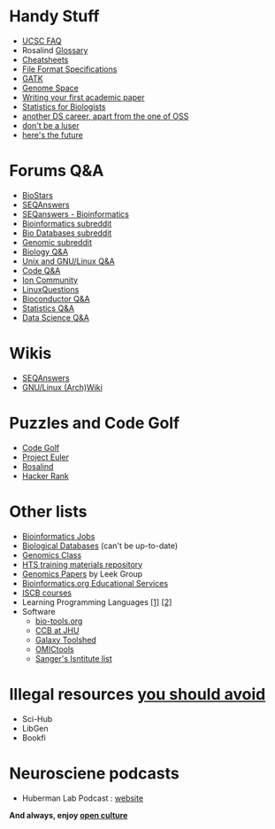 # Handy Stuff
* [UCSC FAQ](https://genome.ucsc.edu/FAQ/)
* Rosalind [Glossary](http://rosalind.info/glossary/)
* [Cheatsheets](http://overapi.com/)
* [File Format Specifications](https://github.com/samtools/hts-specs)
* [GATK](http://gatkforums.broadinstitute.org/gatk/categories)
* [Genome Space](https://www.broadinstitute.org/scientific-community/science/projects/genomespace/genomespace)
* [Writing your first academic paper](https://github.com/jtleek/firstpaper)
* [Statistics for Biologists](http://www.nature.com/collections/qghhqm)
* [another DS career, apart from the one of OSS](https://github.com/datasciencemasters/go)
* [don't be a luser](http://www.catb.org/esr/faqs/smart-questions.html)
* [here's the future](https://biojulia.github.io/Bio.jl/latest/)

# Forums Q&A
* [BioStars](https://www.biostars.org/)
* [SEQAnswers](http://seqanswers.com/)
* [SEQanswers - Bioinformatics](http://seqanswers.com/forums/external.php?type=RSS2&forumids=18)
* [Bioinformatics subreddit](https://www.reddit.com/r/bioinformatics/)
* [Bio Databases subreddit](http://www.reddit.com/r/BioDatasets)
* [Genomic subreddit](http://www.reddit.com/r/genomics)
* [Biology Q&A](https://biology.stackexchange.com/)
* [Unix and GNU/Linux Q&A](https://unix.stackexchange.com/)
* [Code Q&A](http://stackoverflow.com/)
* [Ion Community](http://ioncommunity.lifetechnologies.com/community/)
* [LinuxQuestions](http://www.linuxquestions.org/questions/)
* [Bioconductor Q&A](https://support.bioconductor.org/)
* [Statistics Q&A](http://stats.stackexchange.com/)
* [Data Science Q&A](http://datascience.stackexchange.com/)

# Wikis
* [SEQAnswers](http://seqanswers.com/wiki/SEQanswers)
* [GNU/Linux (Arch)Wiki](https://wiki.archlinux.org/)

# Puzzles and Code Golf
* [Code Golf](https://codegolf.stackexchange.com/)
* [Project Euler](https://projecteuler.net/)
* [Rosalind](http://rosalind.info/)
* [Hacker Rank](https://www.hackerrank.com/domains/algorithms/warmup)

# Other lists
* [Bioinformatics Jobs](http://www.indeed.com/q-Bioinformatics-jobs.html)
* [Biological Databases](https://en.wikipedia.org/wiki/List_of_biological_databases) (can't be up-to-date)
* [Genomics Class](http://genomicsclass.github.io/book/pages/resources.html)
* [HTS training materials repository](http://bioinformatics.upsc.se/htmr)
* [Genomics Papers](https://github.com/jtleek/genomicspapers) by Leek Group
* [Bioinformatics.org Educational Services](http://www.bioinformatics.org/wiki/Educational_services)
* [ISCB courses](http://www.iscb.org/iscb-degree-certificate-programs)
* Learning Programming Languages [[1]](http://hackr.io/) [[2]](https://github.com/vhf/free-programming-books)
* Software
  * [bio-tools.org](https://bio-tools.org/)
  * [CCB at JHU](http://ccb.jhu.edu/software.shtml)
  * [Galaxy Toolshed](https://toolshed.g2.bx.psu.edu/)
  * [OMICtools](http://omictools.com/about)
  * [Sanger's Isntitute list](http://www.sanger.ac.uk/science/tools)

# Illegal resources [you should avoid](http://www.sciencemag.org/news/2016/04/whos-downloading-pirated-papers-everyone)
* Sci-Hub
* LibGen
* Bookfi

# Neurosciene podcasts 
- Huberman Lab Podcast : [website](https://hubermanlab.com)

**And always, enjoy [open culture](http://www.openculture.com/)**
